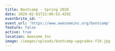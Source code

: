 ```yaml
---
title: Bootcamp - Spring 2020
date: 2020-02-01T22:00:53.429Z
eventbrite_id: ''
event_url: 'https://www.awesomeinc.org/bootcamp'
feature: false
active: true
location: Awesome Inc
image: /images/uploads/bootcamp-upgrades-f19.jpg
---
```


